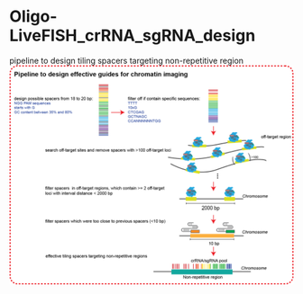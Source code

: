 # Oligo-LiveFISH_crRNA_sgRNA_design
pipeline to design tiling spacers targeting non-repetitive region  
<img src="example_data/pipeline_workflow@200x.png" width="700">
